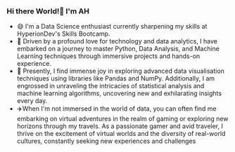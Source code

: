 ### Hi there World!👋 I'm AH
- 😄 I'm a Data Science enthusiast currently sharpening my skills at HyperionDev's Skills Bootcamp.
- 🔭 Driven by a profound love for technology and data analytics, I have embarked on a journey to master Python, Data Analysis, and Machine Learning techniques through immersive projects and hands-on experience.
- 🌱 Presently, I find immense joy in exploring advanced data visualisation techniques using libraries like Pandas and NumPy. Additionally, I am engrossed in unraveling the intricacies of statistical analysis and machine learning algorithms, uncovering new and exhilarating insights every day.
- ✈️When I'm not immersed in the world of data, you can often find me embarking on virtual adventures in the realm of gaming or exploring new horizons through my travels. As a passionate gamer and avid traveler, I thrive on the excitement of virtual worlds and the diversity of real-world cultures, constantly seeking new experiences and challenges

